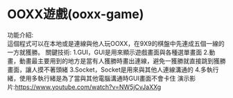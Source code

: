 # OOXX遊戲(ooxx-game)
功能介紹:<br>
這個程式可以在本地或是連線與他人玩OOXX，在9X9的棋盤中先連成五個一線的一方就獲勝。
關鍵技術:
1.GUI，GUI是用來顯示遊戲畫面與各種選單畫面
2.動畫，動畫最主要用到的地方是當有人獲勝時畫出連線，避免一獲勝就直接跳到獲勝畫面，讓人摸不著頭緒
3.Socket，Socket是用來與其他人連線溝通的
4.多執行緒，使用多執行緒是為了當與其他電腦溝通時GUI畫面不會卡住
演示影片:https://www.youtube.com/watch?v=NW5jCvJaXXg
